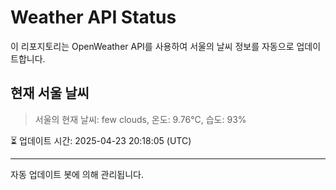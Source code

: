
# Weather API Status

이 리포지토리는 OpenWeather API를 사용하여 서울의 날씨 정보를 자동으로 업데이트합니다.

## 현재 서울 날씨
> 서울의 현재 날씨: few clouds, 온도: 9.76°C, 습도: 93%

⏳ 업데이트 시간: 2025-04-23 20:18:05 (UTC)

---
자동 업데이트 봇에 의해 관리됩니다.

